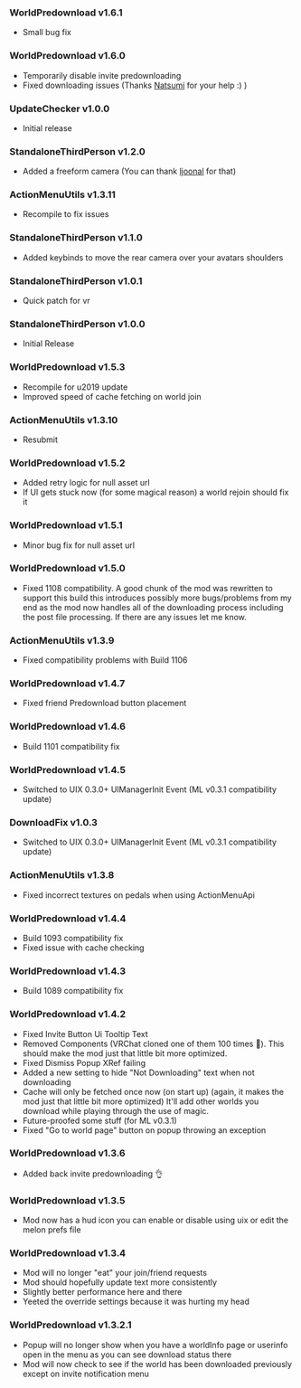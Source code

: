 ### WorldPredownload v1.6.1
- Small bug fix

### WorldPredownload v1.6.0
- Temporarily disable invite predownloading
- Fixed downloading issues (Thanks [Natsumi](https://github.com/Natsumi-sama/) for your help :) )

### UpdateChecker v1.0.0
- Initial release

### StandaloneThirdPerson v1.2.0
- Added a freeform camera (You can thank [ljoonal](https://github.com/ljoonal/) for that)

### ActionMenuUtils v1.3.11
- Recompile to fix issues

### StandaloneThirdPerson v1.1.0
- Added keybinds to move the rear camera over your avatars shoulders

### StandaloneThirdPerson v1.0.1
- Quick patch for vr

### StandaloneThirdPerson v1.0.0
- Initial Release

### WorldPredownload v1.5.3
- Recompile for u2019 update
- Improved speed of cache fetching on world join 

### ActionMenuUtils v1.3.10
- Resubmit

### WorldPredownload v1.5.2
- Added retry logic for null asset url
- If UI gets stuck now (for some magical reason) a world rejoin should fix it

### WorldPredownload v1.5.1
- Minor bug fix for null asset url 

### WorldPredownload v1.5.0
- Fixed 1108 compatibility. A good chunk of the mod was rewritten to support this build
this introduces possibly more bugs/problems from my end as the mod now handles 
  all of the downloading process including the post file processing. If there 
  are any issues let me know.

### ActionMenuUtils v1.3.9
- Fixed compatibility problems with Build 1106

### WorldPredownload v1.4.7
- Fixed friend Predownload button placement

### WorldPredownload v1.4.6
- Build 1101 compatibility fix

### WorldPredownload v1.4.5
- Switched to UIX 0.3.0+ UIManagerInit Event (ML v0.3.1 compatibility update)

### DownloadFix v1.0.3
- Switched to UIX 0.3.0+ UIManagerInit Event (ML v0.3.1 compatibility update)

### ActionMenuUtils v1.3.8
- Fixed incorrect textures on pedals when using ActionMenuApi

### WorldPredownload v1.4.4
- Build 1093 compatibility fix
- Fixed issue with cache checking

### WorldPredownload v1.4.3
- Build 1089 compatibility fix

### WorldPredownload v1.4.2

- Fixed Invite Button Ui Tooltip Text
- Removed Components (VRChat cloned one of them 100 times 👀). This should make the mod just that little bit more optimized.
- Fixed Dismiss Popup XRef failing
- Added a new setting to hide "Not Downloading" text when not downloading
- Cache will only be fetched once now (on start up) (again, it makes the mod just that little bit more optimized) It'll add other worlds you download while playing through the use of magic.
- Future-proofed some stuff (for ML v0.3.1)
- Fixed "Go to world page" button on popup throwing an exception

### WorldPredownload v1.3.6 

- Added back invite predownloading 👌

### WorldPredownload v1.3.5

- Mod now has a hud icon you can enable or disable using uix or edit the melon prefs file

### WorldPredownload v1.3.4

- Mod will no longer "eat" your join/friend requests
- Mod should hopefully update text more consistently
- Slightly better performance here and there
- Yeeted the override settings because it was hurting my head 

### WorldPredownload v1.3.2.1 

- Popup will no longer show when you have a worldInfo page or userinfo open in the menu as you can see download status there 
- Mod will now check to see if the world has been downloaded previously except on invite notification menu 
